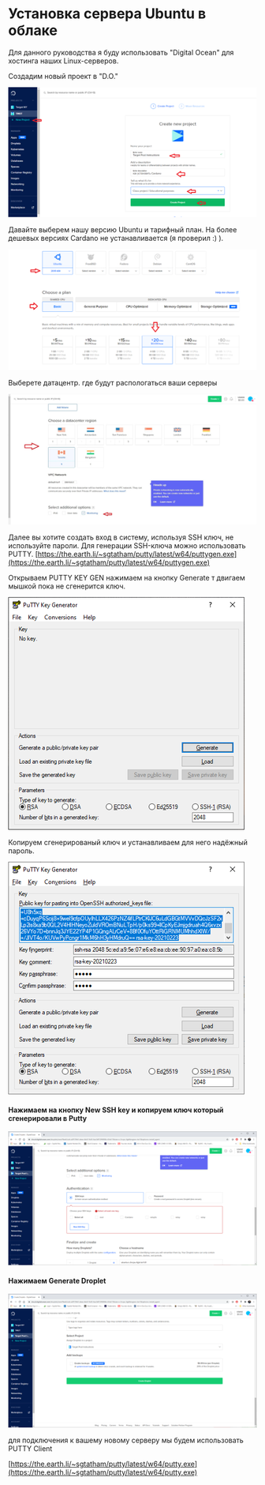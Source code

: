 # Установка сервера Ubuntu в облаке

Для данного руководства я буду использовать "Digital Ocean" для хостинга наших Linux-серверов.

Создадим новый проект в "D.O."

![](../.gitbook/assets/image%20%283%29.png)

Давайте выберем нашу версию Ubuntu и тарифный план. На более дешевых версиях Cardano не устанавливается \(я проверил :\) \).

![](../.gitbook/assets/image%20%284%29.png)

    
  
Выберете  датацентр. где будут распологаться ваши серверы

![](../.gitbook/assets/server%20%281%29.jpg)

Далее вы хотите создать вход в систему, используя SSH ключ, не используйте пароли. Для генерации SSH-ключа можно использовать PUTTY. [https://the.earth.li/~sgtatham/putty/latest/w64/puttygen.exe](https://the.earth.li/~sgtatham/putty/latest/w64/puttygen.exe)

Открываем PUTTY KEY GEN нажимаем на кнопку Generate  т двигаем мышкой пока не сгенерится ключ.

![](../.gitbook/assets/image%20%2812%29.png)

 Копируем сгенерированый ключ и устанавливаем для него надёжный пароль.

![](../.gitbook/assets/image%20%287%29.png)

#### Нажимаем на кнопку  New SSH key и копируем ключ который сгенерировали в Putty

![](../.gitbook/assets/image%20%2813%29.png)

#### Нажимаем  Generate Droplet

![](../.gitbook/assets/image%20%2814%29.png)

для подключения к вашему новому серверу мы будем использовать PUTTY Client

[https://the.earth.li/~sgtatham/putty/latest/w64/putty.exe](https://the.earth.li/~sgtatham/putty/latest/w64/putty.exe)

